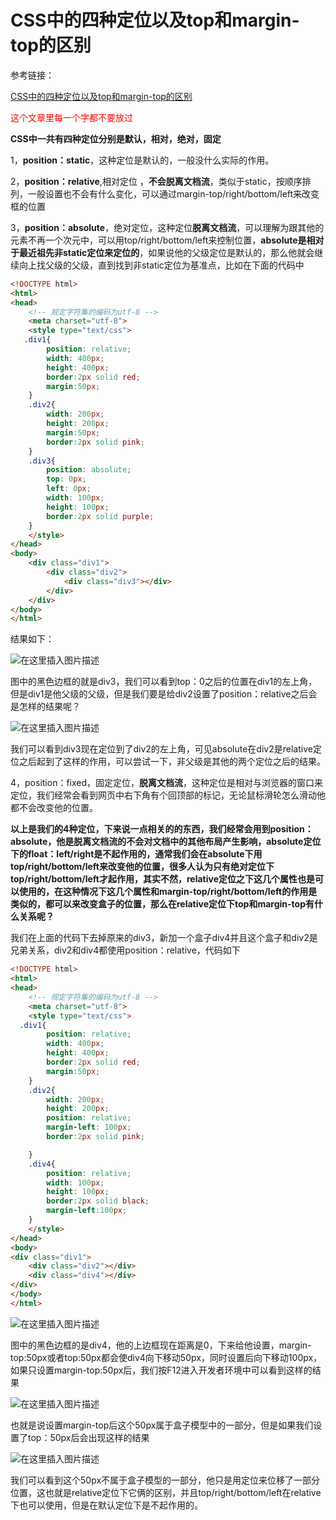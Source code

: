 # CSS中的四种定位以及top和margin-top的区别

参考链接：

[CSS中的四种定位以及top和margin-top的区别](https://blog.csdn.net/qq_40935723/article/details/100182374)

<span style="color:red">这个文章里每一个字都不要放过</span>

**CSS中一共有四种定位分别是默认，相对，绝对，固定**

1，**position：static**，这种定位是默认的，一般没什么实际的作用。

2，**position：relative**,相对定位 ，**不会脱离文档流**，类似于static，按顺序排列，一般设置也不会有什么变化，可以通过margin-top/right/bottom/left来改变框的位置

3，**position：absolute**，绝对定位，这种定位**脱离文档流**，可以理解为跟其他的元素不再一个次元中，可以用top/right/bottom/left来控制位置，**absolute是相对于最近祖先非static定位来定位的**，如果说他的父级定位是默认的，那么他就会继续向上找父级的父级，直到找到非static定位为基准点，比如在下面的代码中

```html
<!DOCTYPE html>
<html>
<head>
    <!-- 规定字符集的编码为utf-8 -->
    <meta charset="utf-8">
    <style type="text/css">
   .div1{
        position: relative;
        width: 400px;
        height: 400px;
        border:2px solid red;
        margin:50px;
    }
    .div2{
        width: 200px;
        height: 200px;
        margin:50px;
        border:2px solid pink;
    }
    .div3{
        position: absolute;
        top: 0px;
        left: 0px;
        width: 100px;
        height: 100px;
        border:2px solid purple;
    }
    </style>
</head>
<body>
	<div class="div1">
    	<div class="div2">
        	<div class="div3"></div>
    	</div>
	</div>
</body>
</html>

```

结果如下：

![在这里插入图片描述](https://img-blog.csdnimg.cn/2019090113183314.png?x-oss-process=image/watermark,type_ZmFuZ3poZW5naGVpdGk,shadow_10,text_aHR0cHM6Ly9ibG9nLmNzZG4ubmV0L3FxXzQwOTM1NzIz,size_16,color_FFFFFF,t_70)

图中的黑色边框的就是div3，我们可以看到top：0之后的位置在div1的左上角，但是div1是他父级的父级，但是我们要是给div2设置了position：relative之后会是怎样的结果呢？

![在这里插入图片描述](https://img-blog.csdnimg.cn/20190901132022335.png?x-oss-process=image/watermark,type_ZmFuZ3poZW5naGVpdGk,shadow_10,text_aHR0cHM6Ly9ibG9nLmNzZG4ubmV0L3FxXzQwOTM1NzIz,size_16,color_FFFFFF,t_70)

我们可以看到div3现在定位到了div2的左上角，可见absolute在div2是relative定位之后起到了这样的作用，可以尝试一下，非父级是其他的两个定位之后的结果。

4，position：fixed，固定定位，**脱离文档流**，这种定位是相对与浏览器的窗口来定位，我们经常会看到网页中右下角有个回顶部的标记，无论鼠标滑轮怎么滑动他都不会改变他的位置。

**以上是我们的4种定位，下来说一点相关的的东西，我们经常会用到position：absolute，他是脱离文档流的不会对文档中的其他布局产生影响，absolute定位下的float：left/right是不起作用的，通常我们会在absolute下用top/right/bottom/left来改变他的位置，很多人认为只有绝对定位下top/right/bottom/left才起作用，其实不然，relative定位之下这几个属性也是可以使用的，在这种情况下这几个属性和margin-top/right/bottom/left的作用是类似的，都可以来改变盒子的位置，那么在relative定位下top和margin-top有什么关系呢？**

我们在上面的代码下去掉原来的div3，新加一个盒子div4并且这个盒子和div2是兄弟关系，div2和div4都使用position：relative，代码如下

```html
<!DOCTYPE html>
<html>
<head>
    <!-- 规定字符集的编码为utf-8 -->
    <meta charset="utf-8">
    <style type="text/css">
  .div1{
        position: relative;
        width: 400px;
        height: 400px;
        border:2px solid red;
        margin:50px;
    }
    .div2{
        width: 200px;
        height: 200px;
        position: relative;
        margin-left: 100px;
        border:2px solid pink;

    }
    .div4{
        position: relative;
        width: 100px;
        height: 100px;
        border:2px solid black;
        margin-left:100px;
    }
    </style>
</head>
<body>
<div class="div1">
    <div class="div2"></div>
    <div class="div4"></div>
</div>
</body>
</html>

```

![在这里插入图片描述](https://img-blog.csdnimg.cn/20190901132535209.png?x-oss-process=image/watermark,type_ZmFuZ3poZW5naGVpdGk,shadow_10,text_aHR0cHM6Ly9ibG9nLmNzZG4ubmV0L3FxXzQwOTM1NzIz,size_16,color_FFFFFF,t_70)

图中的黑色边框的是div4，他的上边框现在距离是0，下来给他设置，margin-top:50px或者top:50px都会使div4向下移动50px，同时设置后向下移动100px，如果只设置margin-top:50px后，我们按F12进入开发者环境中可以看到这样的结果

![在这里插入图片描述](https://img-blog.csdnimg.cn/20190901132623220.png?x-oss-process=image/watermark,type_ZmFuZ3poZW5naGVpdGk,shadow_10,text_aHR0cHM6Ly9ibG9nLmNzZG4ubmV0L3FxXzQwOTM1NzIz,size_16,color_FFFFFF,t_70)

也就是说设置margin-top后这个50px属于盒子模型中的一部分，但是如果我们设置了top：50px后会出现这样的结果

![在这里插入图片描述](https://img-blog.csdnimg.cn/20190901132642105.png?x-oss-process=image/watermark,type_ZmFuZ3poZW5naGVpdGk,shadow_10,text_aHR0cHM6Ly9ibG9nLmNzZG4ubmV0L3FxXzQwOTM1NzIz,size_16,color_FFFFFF,t_70)

我们可以看到这个50px不属于盒子模型的一部分，他只是用定位来位移了一部分位置，这也就是relative定位下它俩的区别，并且top/right/bottom/left在relative下也可以使用，但是在默认定位下是不起作用的。
